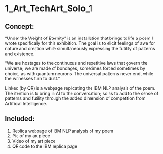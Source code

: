 # 1_Art_TechArt_Solo_1

## Concept:
“Under the Weight of Eternity” is an installation that brings to life a poem I wrote specifically
for this exhibition. The goal is to elicit feelings of awe for nature and creation while
simultaneously expressing the futility of patterns and existence.

“We are hostages to the continuous and repetitive laws that govern the universe;
we are made of bondages, sometimes forced sometimes by choice, as with quantum neurons.
The universal patterns never end, while the witnesses turn to dust.”

Linked (by QR) is a webpage replicating the IBM NLP analysis of the poem. 
The itention is to bring in AI to the conversation; so as to add to the sense of patterns and 
futility through the added dimension of competition from Artificial Intelligence.

## Included:

1. Replica webpage of IBM NLP analysis of my poem
2. Pic of my art piece
3. Video of my art piece
4. QR code to the IBM replica page
